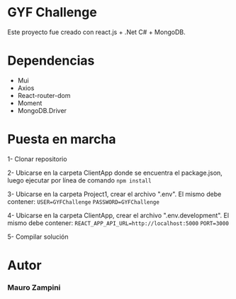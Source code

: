 # GYF Challenge
Este proyecto fue creado con react.js + .Net C# + MongoDB.

# Dependencias
- Mui
- Axios
- React-router-dom
- Moment
- MongoDB.Driver

# Puesta en marcha
1- Clonar repositorio

2- Ubicarse en la carpeta ClientApp donde se encuentra el package.json, luego ejecutar por línea de comando ```npm install```

3- Ubicarse en la carpeta Project1, crear el archivo ".env". El mismo debe contener:
`USER=GYFChallenge`
`PASSWORD=GYFChallenge`

4- Ubicarse en la carpeta ClientApp, crear el archivo ".env.development". El mismo debe contener:
`REACT_APP_API_URL=http://localhost:5000`
`PORT=3000`

5- Compilar solución

# Autor
### Mauro Zampini